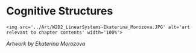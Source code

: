 # Cognitive Structures

 ````{div} full-width 
 <img src='../Art/W2D2_LinearSystems-Ekaterina_Morozova.JPG' alt='art relevant to chapter contents' width='100%'> 
```` 

*Artwork by Ekaterina Morozova*